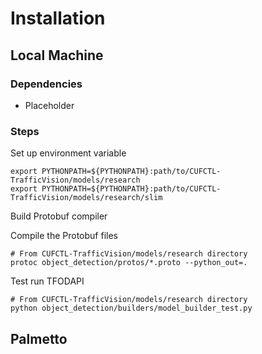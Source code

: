 # Installation
## Local Machine
### Dependencies
* Placeholder
### Steps
Set up environment variable
```
export PYTHONPATH=${PYTHONPATH}:path/to/CUFCTL-TrafficVision/models/research
export PYTHONPATH=${PYTHONPATH}:path/to/CUFCTL-TrafficVision/models/research/slim
```

Build Protobuf compiler

Compile the Protobuf files
```
# From CUFCTL-TrafficVision/models/research directory
protoc object_detection/protos/*.proto --python_out=.
```

Test run TFODAPI
```
# From CUFCTL-TrafficVision/models/research directory
python object_detection/builders/model_builder_test.py
```

## Palmetto
